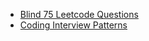 - [Blind 75 Leetcode Questions](https://leetcode.com/discuss/general-discussion/460599/blind-75-leetcode-questions)
- [Coding Interview Patterns](https://dvpr.gitbook.io/coding-interview-patterns)

